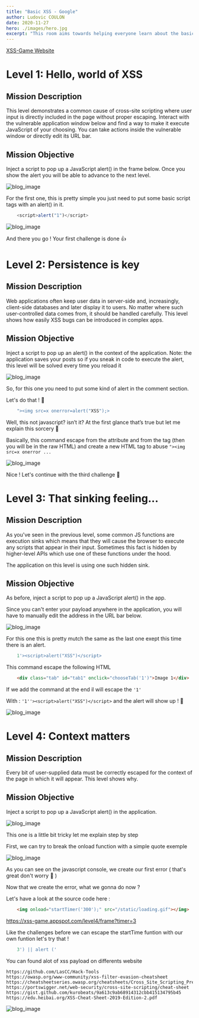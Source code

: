 ```yaml
---
title: "Basic XSS - Google"
author: Ludovic COULON
date: 2020-11-27
hero: ./images/hero.jpg
excerpt: "This room aims towards helping everyone learn about the basics of xss"
---
```


[ XSS-Game Website ](https://xss-game.appspot.com/level1)

# Level 1: Hello, world of XSS

## Mission Description

This level demonstrates a common cause of cross-site scripting where user input is directly included in the page without proper escaping.
Interact with the vulnerable application window below and find a way to make it execute JavaScript of your choosing. You can take actions inside the vulnerable window or directly edit its URL bar.

## Mission Objective

Inject a script to pop up a JavaScript alert() in the frame below.
Once you show the alert you will be able to advance to the next level.

<div className="Image__Small">
	<img src="https://i.imgur.com/3fn414G.png" alt="blog_image"/>
</div>

For the first one, this is pretty simple you just need to put some basic script tags with an alert() in it.

```javascript
	<script>alert("1")</script> 
```

<div className="Image__Small">
	<img src="https://i.imgur.com/g1iQGRh.png" alt="blog_image"/>
</div>

And there you go ! Your first challenge is done 👍

# Level 2: Persistence is key

## Mission Description

Web applications often keep user data in server-side and, increasingly, client-side databases and later display it to users. No matter where such user-controlled data comes from, it should be handled carefully.
This level shows how easily XSS bugs can be introduced in complex apps.

## Mission Objective

Inject a script to pop up an alert() in the context of the application.
Note: the application saves your posts so if you sneak in code to execute the alert, this level will be solved every time you reload it

<div className="Image__Small">
	<img src="https://i.imgur.com/oIs0vI9.png" alt="blog_image"/>
</div>

So, for this one you need to put some kind of alert in the comment section.

Let's do that ! 🥳

```javascript
	"><img src=x onerror=alert("XSS");>
```

Well, this not javascript? isn’t it? 
At the first glance that’s true but let me explain this sorcery 👀

Basically, this command escape from the attribute and from the tag (then you will be in the raw HTML) and create a new HTML tag to abuse ```"><img src=x onerror ...```

<div className="Image__Small">
	<img src="https://i.imgur.com/LaPftUq.png" alt="blog_image"/>
</div>

Nice ! Let's continue with the third challenge 🙌

# Level 3: That sinking feeling...

## Mission Description

As you've seen in the previous level, some common JS functions are execution sinks which means that they will cause the browser to execute any scripts that appear in their input. Sometimes this fact is hidden by higher-level APIs which use one of these functions under the hood.

The application on this level is using one such hidden sink.

## Mission Objective

As before, inject a script to pop up a JavaScript alert() in the app.

Since you can't enter your payload anywhere in the application, you will have to manually edit the address in the URL bar below.

<div className="Image__Small">
	<img src="https://i.imgur.com/9zAcV05.png" alt="blog_image"/>
</div>

For this one this is pretty mutch the same as the last one exept this time there is an alert.

```javascript
	1'><script>alert("XSS")</script>
```

This command escape the following HTML 

```html
	<div class="tab" id="tab1" onclick="chooseTab('1')">Image 1</div>
```

If we add the command at the end il will escape the ```'1'``` 

With : 
```'1''><script>alert("XSS")</script>```
and the alert will show up ! 🥳

<div className="Image__Small">
	<img src="https://i.imgur.com/ujbTkDu.png" alt="blog_image"/>
</div>

# Level 4: Context matters

## Mission Description

Every bit of user-supplied data must be correctly escaped for the context of the page in which it will appear. This level shows why.

## Mission Objective

Inject a script to pop up a JavaScript alert() in the application.

<div className="Image__Small">
	<img src="https://i.imgur.com/xUGG7Uz.png" alt="blog_image"/>
</div>

This one is a little bit tricky let me explain step by step

First, we can try to break the onload function with a simple quote exemple 

<div className="Image__Small">
	<img src="https://i.imgur.com/swwONYS.png" alt="blog_image"/>
</div>

As you can see on the javascript console, we create our first error ( that's great don't worry 🥴 )

Now that we create the error, what we gonna do now ?

Let's have a look at the source code here : 
```html
	<img onload="startTimer('300');" src="/static/loading.gif"></img>
```
https://xss-game.appspot.com/level4/frame?timer=3

Like the challenges before we can escape the startTime funtion with our own funtion let's try that !

```javascript
	3') || alert ('
``` 
You can found alot of xss payload on differents website 

```text
https://github.com/LasCC/Hack-Tools
https://owasp.org/www-community/xss-filter-evasion-cheatsheet
https://cheatsheetseries.owasp.org/cheatsheets/Cross_Site_Scripting_Prevention_Cheat_Sheet.html
https://portswigger.net/web-security/cross-site-scripting/cheat-sheet
https://gist.github.com/kurobeats/9a613c9ab68914312cbb415134795b45
https://edu.heibai.org/XSS-Cheat-Sheet-2019-Edition-2.pdf
```

<div className="Image__Small">
	<img src="https://i.imgur.com/4fmxxQ7.png" alt="blog_image"/>
</div>